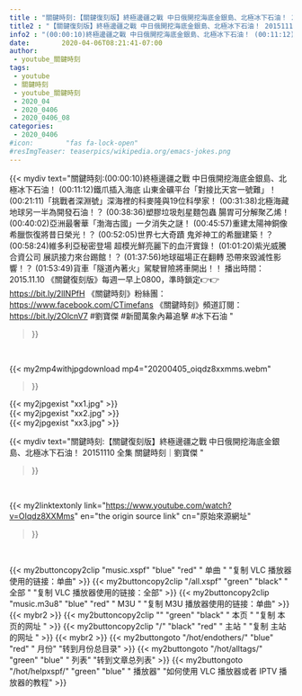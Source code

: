 ```yaml
---
title : "關鍵時刻:【關鍵復刻版】終極邊疆之戰 中日俄開挖海底金銀島、北極冰下石油！ 20151110 全集 關鍵時刻｜劉寶傑 "
title2 : "【關鍵復刻版】終極邊疆之戰 中日俄開挖海底金銀島、北極冰下石油！ 20151110 全集 關鍵時刻｜劉寶傑 "
info2 : "(00:00:10)終極邊疆之戰 中日俄開挖海底金銀島、北極冰下石油！ (00:11:12)鐵爪插入海底 山東金礦平台「對接比天宮一號難」！ (00:21:11)「挑戰者深淵號」深海裡的科麥隆與19位科學家！ (00:31:38)北極海藏地球另一半為開發石油！？ (00:38:36)塑膠垃圾剋星麵包蟲 腸胃可分解聚乙烯！ (00:40:02)亞洲最奢華「渤海古國」一夕消失之謎！ (00:45:57)重建太陽神銅像 希臘恢復將昔日榮光！？ (00:52:05)世界七大奇蹟 鬼斧神工的希臘建築！？ (00:58:24)維多利亞秘密登場 超模光鮮亮麗下的血汗實錄！ (01:01:20)紫光威騰合資公司 展訊接力來台踢館！？ (01:37:56)地球磁場正在翻轉 恐帶來毀滅性影響！？ (01:53:49)貨車「隧道內著火」駕駛冒險將車開出！！  播出時間：2015.11.10  《關鍵復刻版》每週一早上0800，準時鎖定👉👉https://bit.ly/2lINPfH 《關鍵時刻》粉絲團：https://www.facebook.com/CTimefans 《關鍵時刻》頻道訂閱：https://bit.ly/2OlcnV7  #劉寶傑 #新聞萬象內幕追擊 #冰下石油 "
date:        2020-04-06T08:21:41-07:00
author:
 - youtube_關鍵時刻
tags:
 - youtube
 - 關鍵時刻
 - youtube_關鍵時刻
 - 2020_04
 - 2020_0406
 - 2020_0406_08
categories:
 - 2020_0406
#icon:        "fas fa-lock-open"
#resImgTeaser: teaserpics/wikipedia.org/emacs-jokes.png
---
```


{{< mydiv text="關鍵時刻:(00:00:10)終極邊疆之戰 中日俄開挖海底金銀島、北極冰下石油！ (00:11:12)鐵爪插入海底 山東金礦平台「對接比天宮一號難」！ (00:21:11)「挑戰者深淵號」深海裡的科麥隆與19位科學家！ (00:31:38)北極海藏地球另一半為開發石油！？ (00:38:36)塑膠垃圾剋星麵包蟲 腸胃可分解聚乙烯！ (00:40:02)亞洲最奢華「渤海古國」一夕消失之謎！ (00:45:57)重建太陽神銅像 希臘恢復將昔日榮光！？ (00:52:05)世界七大奇蹟 鬼斧神工的希臘建築！？ (00:58:24)維多利亞秘密登場 超模光鮮亮麗下的血汗實錄！ (01:01:20)紫光威騰合資公司 展訊接力來台踢館！？ (01:37:56)地球磁場正在翻轉 恐帶來毀滅性影響！？ (01:53:49)貨車「隧道內著火」駕駛冒險將車開出！！  播出時間：2015.11.10  《關鍵復刻版》每週一早上0800，準時鎖定👉👉https://bit.ly/2lINPfH 《關鍵時刻》粉絲團：https://www.facebook.com/CTimefans 《關鍵時刻》頻道訂閱：https://bit.ly/2OlcnV7  #劉寶傑 #新聞萬象內幕追擊 #冰下石油 "
>}}
<br>


{{< my2mp4withjpgdownload mp4="20200405_oiqdz8xxmms.webm"
>}}

{{< my2jpgexist "xx1.jpg" >}}<br>
{{< my2jpgexist "xx2.jpg" >}}<br>
{{< my2jpgexist "xx3.jpg" >}}<br>



{{< mydiv text="關鍵時刻:【關鍵復刻版】終極邊疆之戰 中日俄開挖海底金銀島、北極冰下石油！ 20151110 全集 關鍵時刻｜劉寶傑 "
>}}
<br>

{{< my2linktextonly link="https://www.youtube.com/watch?v=OIqdz8XXMms"
en="the origin source link" cn="原始來源網址"
>}}


<br>

{{< my2buttoncopy2clip "music.xspf"        "blue"   "red"    " 单曲 "  "复制 VLC 播放器使用的链接：单曲" >}} {{< my2buttoncopy2clip "/all.xspf"         "green"  "black"  " 全部 "  "复制 VLC 播放器使用的链接：全部" >}} {{< my2buttoncopy2clip "music.m3u8"        "blue"   "red"    " M3U  "    "复制 M3U 播放器使用的链接：单曲" >}} {{< mybr2 >}} {{< my2buttoncopy2clip ""                  "green"  "black"  " 本页 "    "复制 本页的网址 " >}} {{< my2buttoncopy2clip "/"                 "black"  "red"    " 主站 "    "复制 主站的网址 " >}} {{< mybr2 >}} {{< my2buttongoto      "/hot/endothers/"   "blue"   "red"    " 月份"   "转到月份总目录" >}} {{< my2buttongoto      "/hot/alltags/"     "green"  "blue"   " 列表"   "转到文章总列表" >}} {{< my2buttongoto      "/hot/helpxspf/"    "green"  "blue"   " 播放器" "如何使用 VLC 播放器或者 IPTV 播放器的教程" >}} 
